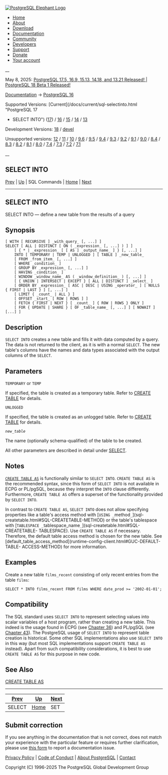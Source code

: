 [ ![PostgreSQL Elephant Logo](/media/img/about/press/elephant.png) ](/)

  * [Home](/ "Home")
  * [About](/about/ "About")
  * [Download](/download/ "Download")
  * [Documentation](/docs/ "Documentation")
  * [Community](/community/ "Community")
  * [Developers](/developer/ "Developers")
  * [Support](/support/ "Support")
  * [Donate](/about/donate/ "Donate")
  * [Your account](/account/ "Your account")

__

May 8, 2025: [ PostgreSQL 17.5, 16.9, 15.13, 14.18, and 13.21 Released! ](/about/news/postgresql-175-169-1513-1418-and-1321-released-3072/) | [ PostgreSQL 18 Beta 1 Released! ](/about/news/postgresql-18-beta-1-released-3070/)

[Documentation](/docs/ "Documentation") -> [PostgreSQL
16](/docs/16/index.html)

Supported Versions: [Current](/docs/current/sql-selectinto.html "PostgreSQL 17
- SELECT INTO") ([17](/docs/17/sql-selectinto.html "PostgreSQL 17 - SELECT
INTO")) / [16](/docs/16/sql-selectinto.html "PostgreSQL 16 - SELECT INTO") /
[15](/docs/15/sql-selectinto.html "PostgreSQL 15 - SELECT INTO") /
[14](/docs/14/sql-selectinto.html "PostgreSQL 14 - SELECT INTO") /
[13](/docs/13/sql-selectinto.html "PostgreSQL 13 - SELECT INTO")

Development Versions: [18](/docs/18/sql-selectinto.html "PostgreSQL 18 -
SELECT INTO") / [devel](/docs/devel/sql-selectinto.html "PostgreSQL devel -
SELECT INTO")

Unsupported versions: [12](/docs/12/sql-selectinto.html "PostgreSQL 12 -
SELECT INTO") / [11](/docs/11/sql-selectinto.html "PostgreSQL 11 - SELECT
INTO") / [10](/docs/10/sql-selectinto.html "PostgreSQL 10 - SELECT INTO") /
[9.6](/docs/9.6/sql-selectinto.html "PostgreSQL 9.6 - SELECT INTO") /
[9.5](/docs/9.5/sql-selectinto.html "PostgreSQL 9.5 - SELECT INTO") /
[9.4](/docs/9.4/sql-selectinto.html "PostgreSQL 9.4 - SELECT INTO") /
[9.3](/docs/9.3/sql-selectinto.html "PostgreSQL 9.3 - SELECT INTO") /
[9.2](/docs/9.2/sql-selectinto.html "PostgreSQL 9.2 - SELECT INTO") /
[9.1](/docs/9.1/sql-selectinto.html "PostgreSQL 9.1 - SELECT INTO") /
[9.0](/docs/9.0/sql-selectinto.html "PostgreSQL 9.0 - SELECT INTO") /
[8.4](/docs/8.4/sql-selectinto.html "PostgreSQL 8.4 - SELECT INTO") /
[8.3](/docs/8.3/sql-selectinto.html "PostgreSQL 8.3 - SELECT INTO") /
[8.2](/docs/8.2/sql-selectinto.html "PostgreSQL 8.2 - SELECT INTO") /
[8.1](/docs/8.1/sql-selectinto.html "PostgreSQL 8.1 - SELECT INTO") /
[8.0](/docs/8.0/sql-selectinto.html "PostgreSQL 8.0 - SELECT INTO") /
[7.4](/docs/7.4/sql-selectinto.html "PostgreSQL 7.4 - SELECT INTO") /
[7.3](/docs/7.3/sql-selectinto.html "PostgreSQL 7.3 - SELECT INTO") /
[7.2](/docs/7.2/sql-selectinto.html "PostgreSQL 7.2 - SELECT INTO") /
[7.1](/docs/7.1/sql-selectinto.html "PostgreSQL 7.1 - SELECT INTO")

__

SELECT INTO  
---  
[Prev](sql-select.html "SELECT")  | [Up](sql-commands.html "SQL Commands") | SQL Commands | [Home](index.html "PostgreSQL 16.9 Documentation") |  [Next](sql-set.html "SET")  
  
* * *

## SELECT INTO

SELECT INTO — define a new table from the results of a query

## Synopsis

    
    
    [ WITH [ RECURSIVE ] _with_query_ [, ...] ]
    SELECT [ ALL | DISTINCT [ ON ( _expression_ [, ...] ) ] ]
        [ { * | _expression_ [ [ AS ] _output_name_ ] } [, ...] ]
        INTO [ TEMPORARY | TEMP | UNLOGGED ] [ TABLE ] _new_table_
        [ FROM _from_item_ [, ...] ]
        [ WHERE _condition_ ]
        [ GROUP BY _expression_ [, ...] ]
        [ HAVING _condition_ ]
        [ WINDOW _window_name_ AS ( _window_definition_ ) [, ...] ]
        [ { UNION | INTERSECT | EXCEPT } [ ALL | DISTINCT ] _select_ ]
        [ ORDER BY _expression_ [ ASC | DESC | USING _operator_ ] [ NULLS { FIRST | LAST } ] [, ...] ]
        [ LIMIT { _count_ | ALL } ]
        [ OFFSET _start_ [ ROW | ROWS ] ]
        [ FETCH { FIRST | NEXT } [ _count_ ] { ROW | ROWS } ONLY ]
        [ FOR { UPDATE | SHARE } [ OF _table_name_ [, ...] ] [ NOWAIT ] [...] ]
    

## Description

`SELECT INTO` creates a new table and fills it with data computed by a query.
The data is not returned to the client, as it is with a normal `SELECT`. The
new table's columns have the names and data types associated with the output
columns of the `SELECT`.

## Parameters

`TEMPORARY` or `TEMP`

    

If specified, the table is created as a temporary table. Refer to [CREATE
TABLE](sql-createtable.html "CREATE TABLE") for details.

`UNLOGGED`

    

If specified, the table is created as an unlogged table. Refer to [CREATE
TABLE](sql-createtable.html "CREATE TABLE") for details.

_`new_table`_

    

The name (optionally schema-qualified) of the table to be created.

All other parameters are described in detail under [SELECT](sql-select.html
"SELECT").

## Notes

[`CREATE TABLE AS`](sql-createtableas.html "CREATE TABLE AS") is functionally
similar to `SELECT INTO`. `CREATE TABLE AS` is the recommended syntax, since
this form of `SELECT INTO` is not available in ECPG or PL/pgSQL, because they
interpret the `INTO` clause differently. Furthermore, `CREATE TABLE AS` offers
a superset of the functionality provided by `SELECT INTO`.

In contrast to `CREATE TABLE AS`, `SELECT INTO` does not allow specifying
properties like a table's access method with [`USING _`method`_`](sql-
createtable.html#SQL-CREATETABLE-METHOD) or the table's tablespace with
[`TABLESPACE _`tablespace_name`_`](sql-createtable.html#SQL-CREATETABLE-
TABLESPACE). Use `CREATE TABLE AS` if necessary. Therefore, the default table
access method is chosen for the new table. See
[default_table_access_method](runtime-config-client.html#GUC-DEFAULT-TABLE-
ACCESS-METHOD) for more information.

## Examples

Create a new table `films_recent` consisting of only recent entries from the
table `films`:

    
    
    SELECT * INTO films_recent FROM films WHERE date_prod >= '2002-01-01';
    

## Compatibility

The SQL standard uses `SELECT INTO` to represent selecting values into scalar
variables of a host program, rather than creating a new table. This indeed is
the usage found in ECPG (see [Chapter 36](ecpg.html "Chapter 36. ECPG —
Embedded SQL in C")) and PL/pgSQL (see [Chapter 43](plpgsql.html
"Chapter 43. PL/pgSQL — SQL Procedural Language")). The PostgreSQL usage of
`SELECT INTO` to represent table creation is historical. Some other SQL
implementations also use `SELECT INTO` in this way (but most SQL
implementations support `CREATE TABLE AS` instead). Apart from such
compatibility considerations, it is best to use `CREATE TABLE AS` for this
purpose in new code.

## See Also

[CREATE TABLE AS](sql-createtableas.html "CREATE TABLE AS")

* * *

[Prev](sql-select.html "SELECT")  | [Up](sql-commands.html "SQL Commands") |  [Next](sql-set.html "SET")  
---|---|---  
SELECT  | [Home](index.html "PostgreSQL 16.9 Documentation") |  SET  
  
## Submit correction

If you see anything in the documentation that is not correct, does not match
your experience with the particular feature or requires further clarification,
please use [this form](/account/comments/new/16/sql-selectinto.html/) to
report a documentation issue.

[Privacy Policy](/about/privacypolicy) | [Code of Conduct](/about/policies/coc/) | [About PostgreSQL](/about/) | [Contact](/about/contact/)  

Copyright (C) 1996-2025 The PostgreSQL Global Development Group

